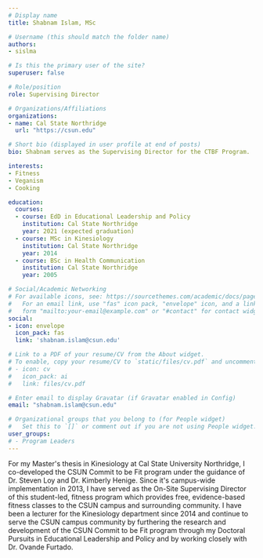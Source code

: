 ```yaml
---
# Display name
title: Shabnam Islam, MSc

# Username (this should match the folder name)
authors:
- sislma

# Is this the primary user of the site?
superuser: false

# Role/position
role: Supervising Director

# Organizations/Affiliations
organizations:
- name: Cal State Northridge
  url: "https://csun.edu"

# Short bio (displayed in user profile at end of posts)
bio: Shabnam serves as the Supervising Director for the CTBF Program.

interests:
- Fitness
- Veganism
- Cooking

education:
  courses:
  - course: EdD in Educational Leadership and Policy
    institution: Cal State Northridge
    year: 2021 (expected graduation)
  - course: MSc in Kinesiology
    institution: Cal State Northridge
    year: 2014
  - course: BSc in Health Communication
    institution: Cal State Northridge
    year: 2005

# Social/Academic Networking
# For available icons, see: https://sourcethemes.com/academic/docs/page-builder/#icons
#   For an email link, use "fas" icon pack, "envelope" icon, and a link in the
#   form "mailto:your-email@example.com" or "#contact" for contact widget.
social:
- icon: envelope
  icon_pack: fas
  link: 'shabnam.islam@csun.edu'

# Link to a PDF of your resume/CV from the About widget.
# To enable, copy your resume/CV to `static/files/cv.pdf` and uncomment the lines below.
# - icon: cv
#   icon_pack: ai
#   link: files/cv.pdf

# Enter email to display Gravatar (if Gravatar enabled in Config)
email: "shabnam.islam@csun.edu"

# Organizational groups that you belong to (for People widget)
#   Set this to `[]` or comment out if you are not using People widget.
user_groups:
# - Program Leaders
---
```


For my Master's thesis in Kinesiology at Cal State University Northridge, I co-developed the CSUN Commit to be Fit program under the guidance of Dr. Steven Loy and Dr. Kimberly Henige. Since it's campus-wide implementation in 2013, I have served as the On-Site Supervising Director of this student-led, fitness program which provides free, evidence-based fitness classes to the CSUN campus and surrounding community. I have been a lecturer for the Kinesiology department since 2014 and continue to serve the CSUN campus community by furthering the research and development of the CSUN Commit to be Fit program through my Doctoral Pursuits in Educational Leadership and Policy and by working closely with Dr. Ovande Furtado.
